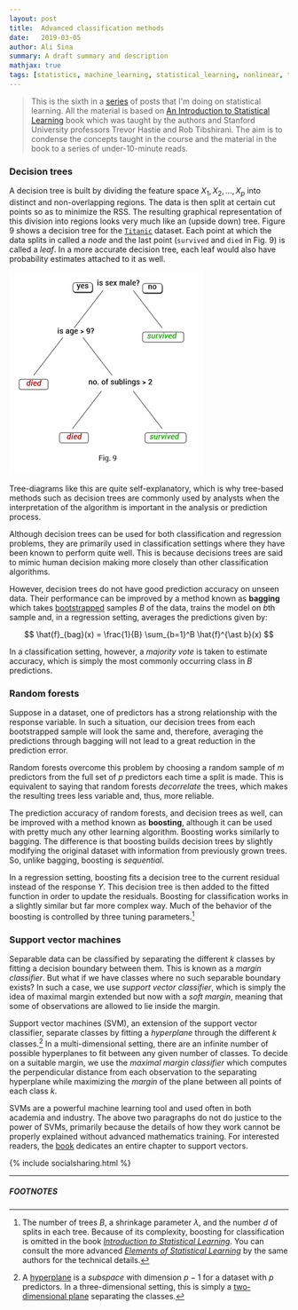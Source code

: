 ```yaml
---
layout: post
title:  Advanced classification methods
date:   2019-03-05
author: Ali Sina
summary: A draft summary and description
mathjax: true
tags: [statistics, machine_learning, statistical_learning, nonlinear, trees, decision_trees, random_forests, bagging, boosting, support_vector_machines]
---
```


> This is the sixth in a [series](https://alisiina.github.io/2019/01/28/statistical-learning-series.html) of posts that I'm doing on statistical learning. All the material is based on [An Introduction to Statistical Learning](http://www-bcf.usc.edu/~gareth/ISL/) book which was taught by the authors and Stanford University professors Trevor Hastie and Rob Tibshirani. The aim is to condense the concepts taught in the course and the material in the book to a series of under-10-minute reads.

### Decision trees

A decision tree is built by dividing the feature space $X_1, X_2,...,X_p$ into distinct and non-overlapping regions. The data is then split at certain cut points so as to minimize the RSS. The resulting graphical representation of this division into regions looks very much like an (upside down) tree. Figure 9 shows a decision tree for the [`Titanic`](https://vincentarelbundock.github.io/Rdatasets/doc/carData/TitanicSurvival.html) dataset. Each point at which the data splits in called a *node* and the last point (`survived` and `died` in Fig. 9) is called a *leaf*. In a more accurate decision tree, each leaf would also have probability estimates attached to it as well.

![fig9](/images/stat-learning-series/fig9.png)

Tree-diagrams like this are quite self-explanatory, which is why tree-based methods such as decision trees are commonly used by analysts when the interpretation of the algorithm is important in the analysis or prediction process.

Although decision trees can be used for both classification and regression problems, they are primarily used in classification settings where they have been known to perform quite well. This is because decisions trees are said to mimic human decision making more closely than other classification algorithms.

However, decision trees do not have good prediction accuracy on unseen data. Their performance can be improved by a method known as **bagging** which takes [bootstrapped](https://alisiina.github.io/2019/02/13/resampling-methods.html) samples $B$ of the data, trains the model on $b$th sample and, in a regression setting, averages the predictions given by:

$$ \hat{f}_{bag}(x) = \frac{1}{B} \sum_{b=1}^B \hat{f}^{\ast b}(x) $$

In a classification setting, however, a *majority vote* is taken to estimate accuracy, which is simply the most commonly occurring class in $B$ predictions.

### Random forests

Suppose in a dataset, one of predictors has a strong relationship with the response variable. In such a situation, our decision trees from each bootstrapped sample will look the same and, therefore, averaging the predictions through bagging will not lead to a great reduction in the prediction error.

Random forests overcome this problem by choosing a random sample of $m$ predictors from the full set of $p$ predictors each time a split is made. This is equivalent to saying that random forests *decorrelate* the trees, which makes the resulting trees less variable and, thus, more reliable.

The prediction accuracy of random forests, and decision trees as well, can be improved with a method known as **boosting**, although it can be used with pretty much any other learning algorithm. Boosting works similarly to bagging. The difference is that boosting builds decision trees by slightly modifying the original dataset with information from previously grown trees. So, unlike bagging, boosting is *sequential*.

In a regression setting, boosting fits a decision tree to the current residual instead of the response $Y$. This decision tree is then added to the fitted function in order to update the residuals. Boosting for classification works in a slightly similar but far more complex way. Much of the behavior of the boosting is controlled by three tuning parameters.[^1]

### Support vector machines

Separable data can be classified by separating the different $k$ classes by fitting a decision boundary between them. This is known as a *margin classifier*. But what if we have classes where no such separable boundary exists? In such a case, we use *support vector classifier*, which is simply the idea of maximal margin extended but now with a *soft margin*, meaning that some of observations are allowed to lie inside the margin.

Support vector machines (SVM), an extension of the support vector classifier, separate classes by fitting a *hyperplane* through the different $k$ classes.[^2] In a multi-dimensional setting, there are an infinite number of possible hyperplanes to fit between any given number of classes. To decide on a suitable margin, we use the *maximal margin classifier* which computes the perpendicular distance from each observation to the separating hyperplane while maximizing the *margin* of the plane between all points of each class $k$.

SVMs are a powerful machine learning tool and used often in both academia and industry. The above two paragraphs do not do justice to the power of SVMs, primarily because the details of how they work cannot be properly explained without advanced mathematics training. For interested readers, the [book](https://www-bcf.usc.edu/~gareth/ISL/) dedicates an entire chapter to support vectors.

{% include socialsharing.html %}


* * *
##### FOOTNOTES


[^1]: The number of trees $B$, a shrinkage parameter $\lambda$, and the number $d$ of splits in each tree. Because of its complexity, boosting for classification is omitted in the book *[Introduction to Statistical Learning](https://www-bcf.usc.edu/~gareth/ISL/)*. You can consult the more advanced *[Elements of Statistical Learning](https://web.stanford.edu/~hastie/ElemStatLearn/)* by the same authors for the technical details.
[^2]: A [hyperplane](https://en.wikipedia.org/wiki/Hyperplane) is a *subspace* with dimension $p-1$ for a dataset with $p$ predictors. In a three-dimensional setting, this is simply a [two-dimensional plane](https://medium.com/data-science-group-iitr/support-vector-machines-svm-unraveled-e0e7e3ccd49b) separating the classes.
